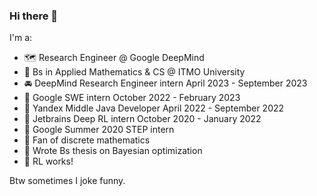 ### Hi there 👋

I'm a:
- 🗺️ Research Engineer @ Google DeepMind
- 🌈 Bs in Applied Mathematics & CS @ ITMO University
- 🚘 DeepMind Research Engineer intern April 2023 - September 2023
- 🌯 Google SWE intern October 2022 - February 2023
- 🦏 Yandex Middle Java Developer April 2022 - September 2022
- 🦄 Jetbrains Deep RL intern October 2020 - January 2022
- 🥦 Google Summer 2020 STEP intern
- 💚 Fan of discrete mathematics
- 🌻 Wrote Bs thesis on Bayesian optimization
- 🐷 RL works!


Btw sometimes I joke funny.
